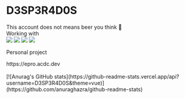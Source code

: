 # D3SP3R4D0S

<aside>
This account does not means beer you think 🍺
</aside>

<div>
Working with
</div>

<div>
<img src="https://img.shields.io/badge/python-3776AB?style=flat&logo=python&logoColor=white"> 
<img src="https://img.shields.io/badge/Node.js-339933?style=flat&logo=Node-dot-js&logoColor=white"/> 
<img src="https://img.shields.io/badge/mysql-4479A1?style=flat&logo=mysql&logoColor=white">
<img src="https://img.shields.io/badge/bootstrap-7952B3?style=flat&logo=bootstrap&logoColor=white">
</div>

Personal project
<div>
https://epro.acdc.dev
</div>
</BR>
[![Anurag's GitHub stats](https://github-readme-stats.vercel.app/api?username=D3SP3R4D0S&theme=vue)](https://github.com/anuraghazra/github-readme-stats)
